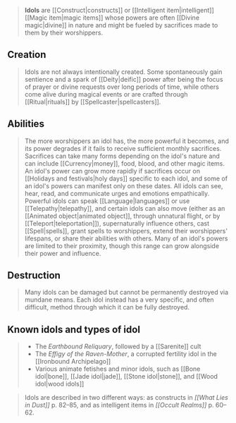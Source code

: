 > **Idols** are [[Construct|constructs]] or [[Intelligent item|intelligent]] [[Magic item|magic items]] whose powers are often [[Divine magic|divine]] in nature and might be fueled by sacrifices made to them by their worshippers.



## Creation

> Idols are not always intentionally created. Some spontaneously gain sentience and a spark of [[Deity|deific]] power after being the focus of prayer or divine requests over long periods of time, while others come alive during magical events or are crafted through [[Ritual|rituals]] by [[Spellcaster|spellcasters]].


## Abilities

> The more worshippers an idol has, the more powerful it becomes, and its power degrades if it fails to receive sufficient monthly sacrifices. Sacrifices can take many forms depending on the idol's nature and can include [[Currency|money]], food, blood, and other magic items. An idol's power can grow more rapidly if sacrifices occur on [[Holidays and festivals|holy days]] specific to each idol, and some of an idol's powers can manifest only on these dates.
> All idols can see, hear, read, and communicate urges and emotions empathically. Powerful idols can speak [[Language|languages]] or use [[Telepathy|telepathy]], and certain idols can also move (either as an [[Animated object|animated object]], through unnatural flight, or by [[Teleport|teleportation]]), supernaturally influence others, cast [[Spell|spells]], grant spells to worshippers, extend their worshippers' lifespans, or share their abilities with others. Many of an idol's powers are limited to their proximity, though this range can grow alongside their power and influence.


## Destruction

> Many idols can be damaged but cannot be permanently destroyed via mundane means. Each idol instead has a very specific, and often difficult, method through which it can be fully destroyed.


## Known idols and types of idol

> - The *Earthbound Reliquary*, followed by a [[Sarenite]] cult
> - The *Effigy of the Raven-Mother*, a corrupted fertility idol in the [[Ironbound Archipelago]]
> - Various animate fetishes and minor idols, such as [[Bone idol|bone]], [[Jade idol|jade]], [[Stone idol|stone]], and [[Wood idol|wood idols]]

> Idols are described in two different ways: as constructs in *[[What Lies in Dust]]* p. 82–85, and as intelligent items in *[[Occult Realms]]* p. 60–62.







